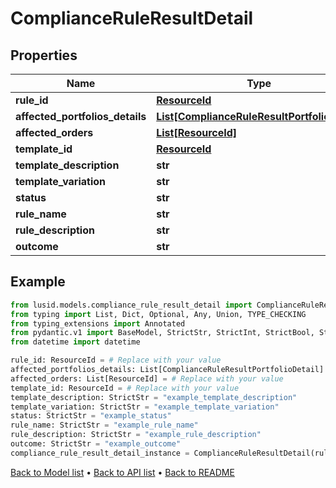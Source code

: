 # ComplianceRuleResultDetail

## Properties
Name | Type | Description | Notes
------------ | ------------- | ------------- | -------------
**rule_id** | [**ResourceId**](ResourceId.md) |  | 
**affected_portfolios_details** | [**List[ComplianceRuleResultPortfolioDetail]**](ComplianceRuleResultPortfolioDetail.md) |  | 
**affected_orders** | [**List[ResourceId]**](ResourceId.md) |  | 
**template_id** | [**ResourceId**](ResourceId.md) |  | 
**template_description** | **str** |  | 
**template_variation** | **str** |  | 
**status** | **str** |  | 
**rule_name** | **str** |  | 
**rule_description** | **str** |  | 
**outcome** | **str** |  | 
## Example

```python
from lusid.models.compliance_rule_result_detail import ComplianceRuleResultDetail
from typing import List, Dict, Optional, Any, Union, TYPE_CHECKING
from typing_extensions import Annotated
from pydantic.v1 import BaseModel, StrictStr, StrictInt, StrictBool, StrictFloat, StrictBytes, Field, validator, ValidationError, conlist, constr
from datetime import datetime

rule_id: ResourceId = # Replace with your value
affected_portfolios_details: List[ComplianceRuleResultPortfolioDetail] = # Replace with your value
affected_orders: List[ResourceId] = # Replace with your value
template_id: ResourceId = # Replace with your value
template_description: StrictStr = "example_template_description"
template_variation: StrictStr = "example_template_variation"
status: StrictStr = "example_status"
rule_name: StrictStr = "example_rule_name"
rule_description: StrictStr = "example_rule_description"
outcome: StrictStr = "example_outcome"
compliance_rule_result_detail_instance = ComplianceRuleResultDetail(rule_id=rule_id, affected_portfolios_details=affected_portfolios_details, affected_orders=affected_orders, template_id=template_id, template_description=template_description, template_variation=template_variation, status=status, rule_name=rule_name, rule_description=rule_description, outcome=outcome)

```

[Back to Model list](../README.md#documentation-for-models) &#8226; [Back to API list](../README.md#documentation-for-api-endpoints) &#8226; [Back to README](../README.md)

